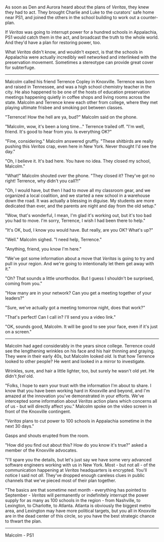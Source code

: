 As soon as Den and Aurora heard about the plans of *Veritas*, they knew they had to act. They brought Charlie and Luke to the curators' safe home near PS1, and joined the others in the school building to work out a counter-plan.  

If *Veritas* was going to interrupt power for a hundred schools in Appalachia, PS1 would catch them in the act, and broadcast the truth to the whole world. And they'd have a plan for restoring power, too.

What *Veritas* didn't know, and wouldn't expect, is that the schools in Appalachia were actually incredibly well networked and interlinked with the preservation movement. Sometimes a stereotype can provide great cover for subterfuge. 

---

Malcolm called his friend Terrence Copley in Knoxville. Terrence was born and raised in Tennessee, and was a high school chemistry teacher in the city. He also happened to be one of the hosts of education preservation meetings happening quietly in coffee shops and living rooms across the state. Malcolm and Terrence knew each other from college, where they met playing ultimate frisbee and smoking pot between classes. 

"Terrence! How the hell are ya, bud?" Malcolm said on the phone.

"Malcolm, wow, it's been a long time..." Terrence trailed off. "I'm well, friend. It's good to hear from you. Is everything OK?"

"Fine, considering." Malcolm answered gruffly. "These shitbirds are really pushing this *Veritas* crap, even here in New York. Never thought I'd see the day."

"Oh, I believe it. It's bad here. You have no idea. They closed my school, Malcolm."

"What!" Malcolm shouted over the phone. "They closed it? They've got no right! Terrence, why didn't you call?!" 

"Oh, I would have, but then I had to move all my classroom gear, and we organized a local coalition, and we started a new school in a warehouse down the road. It was actually a blessing in diguise. My students are more dedicated than ever, and the parents are night and day from the old setup." 

"Wow, that's wonderful, I mean, I'm glad it's working out, but it's too bad you had to move. I'm sorry, Terrence, I wish I had been there to help."

"It's OK, bud, I know you would have. But really, are you OK? What's up?"

"Well." Malcolm sighed. "I need help, Terrence." 

"Anything, friend, you know I'm here."

"We've got some information about a move that *Veritas* is going to try and pull in your region. And we're going to intentionally let them get away with it."

"Oh? That sounds a little unorthodox. But I guess I shouldn't be surprised, coming from you."

"How many are in your network? Can you get a meeting together of your leaders?"

"Sure, we've actually got a meeting tomorrow night, does that work?"

"That's perfect! Can I call in? I'll send you a video link."

"OK, sounds good, Malcolm. It will be good to see your face, even if it's just on a screen."

---

Malcolm had aged considerably in the years since college. Terrence could see the lengthening wrinkles on his face and his hair thinning and graying. They were in their early 40s, but Malcolm looked *old*. Is that how Terrence looked to other people? He went and looked in a mirror to investigate. 

Wrinkles, sure, and hair a little lighter, too, but surely he wasn't old yet. He didn't *feel* old. 

"Folks, I hope to earn your trust with the information I'm about to share. I know that you have been working hard in Knoxville and beyond, and I'm amazed at the innovation you've demonstrated in your efforts. We've intercepted some information about *Veritas* action plans which concerns all of us - but will directly affect you." Malcolm spoke on the video screen in front of the Knoxville contingent. 

"*Veritas* plans to cut power to 100 schools in Appalachia sometime in the next 30 days."

Gasps and shouts erupted from the room.

"How did you find out about this? How do you know it's true?" asked a member of the Knoxville advocates.

"I'll spare you the details, but let's just say we have some very advanced software engineers working with us in New York. Most - but not all - of the communication happening at *Veritas* headquarters is encrypted. You'll notice I said not *all*. They've dropped enough careless clues in public channels that we've pieced most of their plan together. 

"The basics are that sometime next month - everything has pointed to September - *Veritas* will permanently or indefinitely interrupt the power supply for as many as 100 schools in the region - from Nashville, to Lexington, to Charlotte, to Atlanta. Atlanta is obviously the biggest metro area, and Lexington may have more political targets, but you all in Knoxville are in the dead center of this circle, so you have the best strategic chance to thwart the plan. 


















---

Malcolm - PS1
